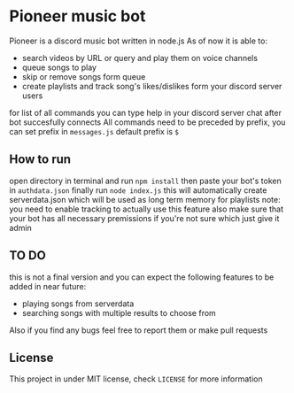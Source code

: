 # Pioneer music bot
Pioneer is a discord music bot written in node.js
As of now it is able to:
+ search videos by URL or query and play them on voice channels
+ queue songs to play
+ skip or remove songs form queue
+ create playlists and track song's likes/dislikes form your discord server users

for list of all commands you can type help in your discord server chat after bot succesfully connects
All commands need to be preceded by prefix, you can set prefix in `messages.js` default prefix is `$`

## How to run
open directory in terminal and run `npm install`
then paste your bot's token in `authdata.json`
finally run `node index.js`
this will automatically create serverdata.json which will be used as long term memory for playlists
note: you need to enable tracking to actually use this feature
also make sure that your bot has all necessary premissions if you're not sure which just give it admin

## TO DO
this is not a final version and you can expect the following features to be added in near future:
+ playing songs from serverdata
+ searching songs with multiple results to choose from

Also if you find any bugs feel free to report them or make pull requests

## License
This project in under MIT license, check `LICENSE` for more information
